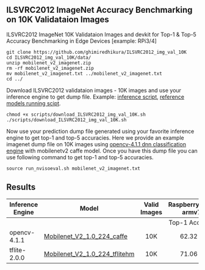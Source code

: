 ## ILSVRC2012 ImageNet Accuracy Benchmarking on 10K Validataion Images

ILSVRC2012 ImageNet 10K Validataion Images and devkit for Top-1 & Top-5 Accuracy Benchmarking in Edge Devices [example: RPi3/4]  
  
```
git clone https://github.com/ghimiredhikura/ILSVRC2012_img_val_10K
cd ILSVRC2012_img_val_10K/data/
unzip mobilenet_v2_imagenet.zip
rm -rf mobilenet_v2_imagenet.zip
mv mobilenet_v2_imagenet.txt ../mobilenet_v2_imagenet.txt
cd ../
```

Download ILSVRC2012 validataion images - 10K images and use your inference engine to get dump file. 
Example: [inference script](https://gitlab.com/bonseyes/misc/devplatform-rasberrypi3/blob/master/benchmark/frameworks/opencv-4/benchmark/benchmark-nviso/benchmark_imagenet_eval.cpp), [reference models running scipt](https://gitlab.com/bonseyes/misc/devplatform-rasberrypi3/blob/master/benchmark/frameworks/opencv-4/imagenet_eval.sh). 

```
chmod +x scripts/download_ILSVRC2012_img_val_10K.sh
./scripts/download_ILSVRC2012_img_val_10K.sh
```

Now use your prediction dump file generated using your favorite inference engine to get top-1 and top-5 accuracies. Here we provide an example imagenet dump file on 10K images using [opencv-4.1.1 dnn classification engine](https://gitlab.com/bonseyes/misc/devplatform-rasberrypi3/blob/master/benchmark/frameworks/opencv-4/benchmark/benchmark-nviso/benchmark_imagenet_eval.cpp) with mobilenetv2 caffe model. Once you have this dump file you can use following command to get top-1 and top-5 accuracies. 
```
source run_nvisoeval.sh mobilenet_v2_imagenet.txt
```

## **Results**

| **Inference Engine**| **Model**  	  | **Valid Images** |  **RaspberryPi4B-armv7l**| **RaspberryPi4B-armv7l** | **RaspberryPi4B-aarch64**  | **RaspberryPi4B-aarch64** |
|------------------- | ------------- | :---------: | :---------:   | :---------: |:---------: |:---------: |
|      	              |               |    | Top-1 Accuracy | Top-5 Accuracy | Top-1 Accuracy | Top-5 Accuracy| 
| opencv-4.1.1    | [Mobilenet_V2_1.0_224_caffe](https://github.com/shicai/MobileNet-Caffe)| 10K |   62.32 %   | 84.04 %       |               |              |
| tflite-2.0.0    | [Mobilenet_V2_1.0_224_tflitehm](https://storage.googleapis.com/download.tensorflow.org/models/tflite_11_05_08/mobilenet_v2_1.0_224.tgz)| 10K |   71.06 %   | 90.10 %       |               |              |